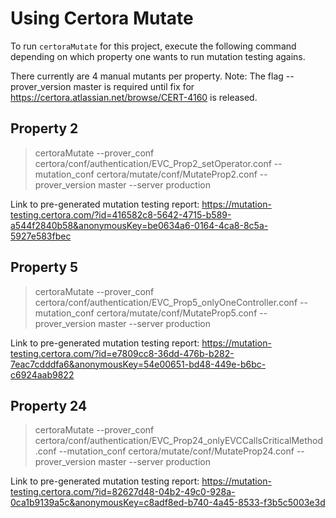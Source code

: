 # Using Certora Mutate

To run `certoraMutate` for this project, execute the following command depending on which property one wants to run mutation testing agains. 

There currently are 4 manual mutants per property. 
Note: The flag --prover_version master is required until fix for https://certora.atlassian.net/browse/CERT-4160 is released.

## Property 2
> certoraMutate --prover_conf certora/conf/authentication/EVC_Prop2_setOperator.conf --mutation_conf certora/mutate/conf/MutateProp2.conf --prover_version master --server production

Link to pre-generated mutation testing report: https://mutation-testing.certora.com/?id=416582c8-5642-4715-b589-a544f2840b58&anonymousKey=be0634a6-0164-4ca8-8c5a-5927e583fbec

## Property 5
> certoraMutate --prover_conf certora/conf/authentication/EVC_Prop5_onlyOneController.conf --mutation_conf certora/mutate/conf/MutateProp5.conf --prover_version master --server production

Link to pre-generated mutation testing report: https://mutation-testing.certora.com/?id=e7809cc8-36dd-476b-b282-7eac7cdddfa6&anonymousKey=54e00651-bd48-449e-b6bc-c6924aab9822

## Property 24
> certoraMutate --prover_conf certora/conf/authentication/EVC_Prop24_onlyEVCCallsCriticalMethod.conf --mutation_conf certora/mutate/conf/MutateProp24.conf --prover_version master --server production

Link to pre-generated mutation testing report: https://mutation-testing.certora.com/?id=82627d48-04b2-49c0-928a-0ca1b9139a5c&anonymousKey=c8adf8ed-b740-4a45-8533-f3b5c5003e3d